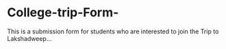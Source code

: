 # College-trip-Form-
This is a submission form for students who are interested to join the Trip to Lakshadweep... 
